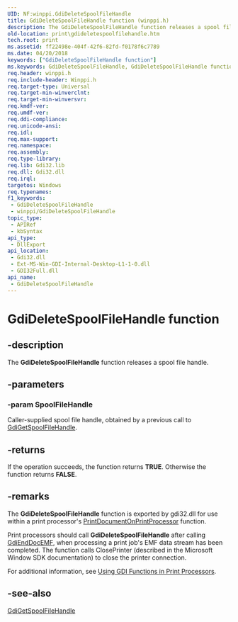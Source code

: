 ```yaml
---
UID: NF:winppi.GdiDeleteSpoolFileHandle
title: GdiDeleteSpoolFileHandle function (winppi.h)
description: The GdiDeleteSpoolFileHandle function releases a spool file handle.
old-location: print\gdideletespoolfilehandle.htm
tech.root: print
ms.assetid: ff22498e-404f-42f6-82fd-f0178f6c7789
ms.date: 04/20/2018
keywords: ["GdiDeleteSpoolFileHandle function"]
ms.keywords: GdiDeleteSpoolFileHandle, GdiDeleteSpoolFileHandle function [Print Devices], gdifnc_76c1c0cf-2a48-44eb-9b48-1d0a5bf4548b.xml, print.gdideletespoolfilehandle, winppi/GdiDeleteSpoolFileHandle
req.header: winppi.h
req.include-header: Winppi.h
req.target-type: Universal
req.target-min-winverclnt: 
req.target-min-winversvr: 
req.kmdf-ver: 
req.umdf-ver: 
req.ddi-compliance: 
req.unicode-ansi: 
req.idl: 
req.max-support: 
req.namespace: 
req.assembly: 
req.type-library: 
req.lib: Gdi32.lib
req.dll: Gdi32.dll
req.irql: 
targetos: Windows
req.typenames: 
f1_keywords:
 - GdiDeleteSpoolFileHandle
 - winppi/GdiDeleteSpoolFileHandle
topic_type:
 - APIRef
 - kbSyntax
api_type:
 - DllExport
api_location:
 - Gdi32.dll
 - Ext-MS-Win-GDI-Internal-Desktop-L1-1-0.dll
 - GDI32Full.dll
api_name:
 - GdiDeleteSpoolFileHandle
---
```


# GdiDeleteSpoolFileHandle function


## -description

The <b>GdiDeleteSpoolFileHandle</b> function releases a spool file handle.

## -parameters

### -param SpoolFileHandle

Caller-supplied spool file handle, obtained by a previous call to <a href="/windows-hardware/drivers/ddi/winppi/nf-winppi-gdigetspoolfilehandle">GdiGetSpoolFileHandle</a>.

## -returns

If the operation succeeds, the function returns <b>TRUE</b>. Otherwise the function returns <b>FALSE</b>.

## -remarks

The <b>GdiDeleteSpoolFileHandle</b> function is exported by gdi32.dll for use within a print processor's <a href="/windows-hardware/drivers/ddi/winsplp/nf-winsplp-printdocumentonprintprocessor">PrintDocumentOnPrintProcessor</a> function.

Print processors should call <b>GdiDeleteSpoolFileHandle</b> after calling <a href="/windows-hardware/drivers/ddi/winppi/nf-winppi-gdienddocemf">GdiEndDocEMF</a>, when processing a print job's EMF data stream has been completed. The function calls ClosePrinter (described in the Microsoft Window SDK documentation) to close the printer connection.

For additional information, see <a href="/windows-hardware/drivers/print/using-gdi-functions-in-print-processors">Using GDI Functions in Print Processors</a>.

## -see-also

<a href="/windows-hardware/drivers/ddi/winppi/nf-winppi-gdigetspoolfilehandle">GdiGetSpoolFileHandle</a>